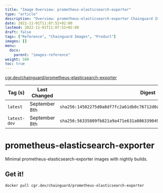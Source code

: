 ```yaml
---
title: "Image Overview: prometheus-elasticsearch-exporter"
type: "article"
description: "Overview: prometheus-elasticsearch-exporter Chainguard Image"
date: 2022-11-01T11:07:52+02:00
lastmod: 2022-11-01T11:07:52+02:00
draft: false
tags: ["Reference", "Chainguard Images", "Product"]
images: []
menu:
  docs:
    parent: "images-reference"
weight: 500
toc: true
---
```


[cgr.dev/chainguard/prometheus-elasticsearch-exporter](https://github.com/chainguard-images/images/tree/main/images/prometheus-elasticsearch-exporter)

| Tag (s)       | Last Changed  | Digest                                                                    |
|---------------|---------------|---------------------------------------------------------------------------|
|  `latest`     | September 8th | `sha256:14502275d0a8df7fc2a61db0c76712d0af7fa476e2d2d7c0bf9a0137fb5f0e9e` |
|  `latest-dev` | September 8th | `sha256:56335809fb821a9a471e631a08633904944d0d98077f69b57afc3d8adeb9188b` |

# prometheus-elasticsearch-exporter

Minimal prometheus-elasticsearch-exporter images with nightly builds.

## Get it!

```shell
docker pull cgr.dev/chainguard/prometheus-elasticsearch-exporter
```
